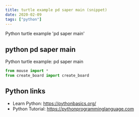 ```yaml
---
title: turtle example pd saper main (snippet)
date: 2020-02-09
tags: ["python"]
---
```

Python turtle example 'pd saper main'


## python pd saper main

Python turtle example: pd saper main

```python
from mouse import *
from create_board import create_board


```

## Python links

- Learn Python: https://pythonbasics.org/
- Python Tutorial: https://pythonprogramminglanguage.com
